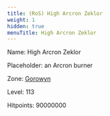 ```yaml
---
title: (RoS) High Arcron Zeklor
weight: 1
hidden: true
menuTitle: High Arcron Zeklor
---
```


Name: High Arcron Zeklor

Placeholder: an Arcron burner

Zone: [Gorowyn](/en/ros/exploration/gorowyn)

Level: 113

Hitpoints: 90000000